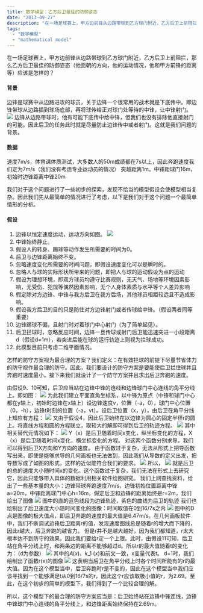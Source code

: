```yaml
---
title: 数学模型：乙方后卫最佳的防御姿态
date: "2013-09-27"
description: "在一场足球赛上，甲方边前锋从边路带球到乙方球门附近，乙方后卫上前阻拦，那么乙方后卫最佳的防御姿态（他面朝的方向，他的运动情况，他和甲方前锋的距离等）应该是怎样的？"
tags:
  - "数学模型"
  - "mathematical model"
---
```



在一场足球赛上，甲方边前锋从边路带球到乙方球门附近，乙方后卫上前阻拦，那么乙方后卫最佳的防御姿态（他面朝的方向，他的运动情况，他和甲方前锋的距离等）应该是怎样的？

#### 背景
边锋是球赛中从边路进攻的球员，关于边锋一个很常用的战术就是下底传中。即边锋带球从边路插到球场底部，再将球传给正对球门处等待的中锋，让中锋射门。
![](pic1.jpg)
边锋从边路带球时，他有可能下底传中给中锋，但我们也没有排除他直接射门的可能。因此后卫的任务此时就是尽量防止边锋传中或者射门。这就是我们问题的背景。

#### 数据
速度7m/s，体育课体质测试，大多数人的50m成绩都在7s以上，因此奔跑速度我们定为7m/s（我们没有考虑专业运动员的情况）
突越距离1m。中锋距球门16m，初始时边锋距离中锋20m

我们对于这个问题进行了一些初步的探索，发现不恰当的模型假设会使模型相当复杂。因此我们先从最简单的情况进行了考虑，以下是我们对于这个问题一个最简单情形的分析。

#### 假设
1. 边锋以恒定速度运动，运动方向如图。
![](图片2.png)
2. 中锋始终静止。
3. 假设人的转身、踢球等动作发生所需要的时间为0。
4. 后卫与边锋距离始终不变。
5. 忽略速度变化所需要的时间问题，即假设速度变化可以是瞬时的。
6. 忽略人与球的实际形状所带来的问题，即把人与球的运动假设为点的运动
7.	假设为理想环境，即双方球员均遵守比赛规则，无天气、场地等环境因素影响，无受伤、犯规等偶然因素影响，无个人身体素质与水平等个人差异影响
8. 假定除对方边锋、中锋与我方后卫在我方后场，其他球员相距较远且不造成影响。
9. 假设我方后卫的目的只是防住对方边锋射门或者传球给中锋。（假设两者同等重要）
10. 边锋踢球不偏，且射门时对着球门中心射门（为了简单起见）。
11. 后卫拦球时，忽略反应时间，边锋一旦传球或射门后卫能迅速突进一小段距离d（假设d=1m），若突进后能在球的运行轨迹上则视为拦球成功。
12. 此模型目前只考虑二维平面情况。

怎样的防守方案视为最合理的方案？我们定义：在有效拦球的前提下尽量节省体力的防守视作最合理的防守。因此，我们要设计的防守方案是要能使后卫拦住球并且奔跑时速度最小。接下来我们就设计了一个防守方案并且求出后卫奔跑的速度。

由假设9、10可知，后卫应当站在边锋中锋的连线和边锋球门中心连线的角平分线上。即如图：
![](图片3.png)
为此我们建立平面直角坐标系，以中锋为原点（中锋和球门中心都在y轴上，初始时边锋在x轴上）设边锋速度v，位置（-a，0），球门中心位置（0，-h），边锋t时刻的位置（-a，vt）。设后卫位置（x，y），由后卫在角平分线上知应有方程：
![](pic4.png)
又由于假设4，因此后卫始终在以边锋为圆心的固定半径r的圆上。将直线方程和圆的方程联立，取较大的解即可得到后卫的轨迹方程。
![](pic5.png)
其中相关替代元情况如下：
![](pic6.png)
Y（x）是后卫随着时间x变化，纵坐标变化的方程，X（x）是后卫随着时间x变化，横坐标变化的方程。
对这两个函数分别求导，我们可以得到后卫X方向和Y方向的速度。
由于函数过于复杂，无法从形式上把导函数写出来，即使是能够求导的几何画板也无法做到，因此我们从导数的定义出发，把导数写成了如图的形式，这样的近似能符合我们的要求。
![](pic7.png)
所以，
![](pic8.png)
就是后卫的总的速度大小随时间x的变化。这个函数过于复杂，我们无法在形式上去研究它，因此只能够带入具体的数据利用相关软件绘图研究。
我们上网查找资料，给出了一些基本量的大小：边锋带球奔跑速度7m/s，边锋初始位置距离中锋a=20m，中锋距离球门中心h=16m，假定后卫和边锋的距离始终是r=2m，我们绘出了图像
![](pic9.jpg)
图中的直的蓝色线段为边锋轨迹，紫色的曲线为后卫的轨迹
我们也绘制出了后卫速度大小随时间变化的图像：时间取值在0到16/7s之内
![](pic10.jpg)
图中的D点是图像的极大值点，即后卫奔跑的速度的最大值是6.47m/s。在几何画板软件中，我们不断调试边锋后卫距离r的值，发现速度图线总是随着r的增大而下降的，因此r越大，后卫奔跑的越省力。
但是r并不是越大越好，因为我们都知道，r太大根本达不到防守的效果。因此我们要给r定一个上限。此时，由假设11可知，后卫站在角平分线上时，和两条边的距离不能够超过d。所以r的最大值随着t的变化为：（d为参数）
![](pic11.png)
其中的𝐴(𝑥)、𝑘_1 (𝑥)和前文一致，x变量代表t。
d=1时，我们绘制出了函数r(x)的图像
![](pic12.jpg)
这表明当后卫在角平分线上时各个时间所能有的r的最大值。因为在这个模型当中，后卫奔跑时r是不变的，因此在这个模型当中我们应该寻找到一个能够满足t从0到16/7s的r，因此这个r应该取极小值的r，为2.69。至此，在这个初步的简单的模型下，我们得到了一个比较合理的解。

所以，这个模型下的最合理的防守方案应当是：后卫始终站在边锋中锋连线，边锋中锋球门中心连线的角平分线上，和边锋距离始终保持在2.69m。

